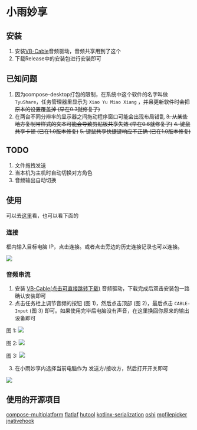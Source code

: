 # 小雨妙享
## 安装
1. 安装[VB-Cable](https://vb-audio.com/Cable/)音频驱动，音频共享用到了这个
2. 下载Release中的安装包进行安装即可

## 已知问题
1. 因为compose-desktop打包的限制，在系统中这个软件的名字叫做 `TyuShare`，任务管理器里显示为 `Xiao Yu Miao Xiang` ，~~并且更新软件时会把原本的设置覆盖掉 (早在0.3就修复了)~~
2. 在两台不同分辨率的显示器之间拖动程序窗口可能会出现布局错乱
~~3. 从某些地方复制带样式的文本可能会导致剪贴板共享失效 (早在0.6就修复了)~~
~~4. 键鼠共享卡顿 (已在1.0版本修复)~~
~~5. 键鼠共享快捷键响应不正确 (已在1.0版本修复)~~

## TODO
1. 文件拖拽发送
2. 当本机为主机时自动切换对方角色
3. 音频输出自动切换

## 使用
可以去[这里](https://note.shirakawatyu.top/article/126)看，也可以看下面的

### 连接

框内输入目标电脑 IP，点击连接。或者点击旁边的历史连接记录也可以连接。

![](https://res.shirakawatyu.top/c171fd96d35a4232bb6abade4d103253.png)

### 音频串流

1. 安装 [VB-Cable(点击可直接跳转下载)](https://vb-audio.com/Cable/index.htm) 音频驱动，下载完成后双击安装包一路确认安装即可
2. 点击任务栏上调节音频的按钮 (图 1)，然后点击顶部 (图 2)，最后点击 `CABLE-Input` (图 3) 即可。如果使用完毕后电脑没有声音，在这里换回你原来的输出设备即可

图 1:
![](https://res.shirakawatyu.top/aac2e4c612aa476a9b33dd705b9b0544.png)

图 2:
![](https://res.shirakawatyu.top/a264c76063a842678143ccbd263b064e.png)

图 3:
![](https://res.shirakawatyu.top/54a5711123fe4c7994a9bb91c52db9a8.png)

3. 在小雨妙享内选择当前电脑作为 发送方/接收方，然后打开开关即可

![](https://res.shirakawatyu.top/16b26f8e0b534e51af3d3f04dfae597f.png)

## 使用的开源项目
[compose-multiplatform](https://github.com/JetBrains/compose-multiplatform)
[flatlaf](https://github.com/JFormDesigner/FlatLaf)
[hutool](https://github.com/dromara/hutool)
[kotlinx-serialization](https://github.com/Kotlin/kotlinx.serialization)
[oshi](https://github.com/oshi/oshi)
[mpfilepicker](https://github.com/Wavesonics/compose-multiplatform-file-picker)
[jnativehook](https://github.com/kwhat/jnativehook)
